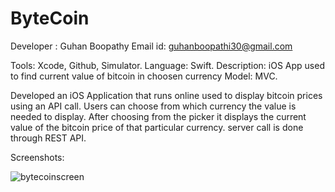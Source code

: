 # ByteCoin
 Developer : Guhan Boopathy
 Email id: guhanboopathi30@gmail.com
 
 Tools: Xcode, Github, Simulator.
 Language: Swift.
 Description: iOS App used to find current value of bitcoin in choosen currency
 Model: MVC.
 
 Developed an iOS Application that runs online used to display bitcoin prices using an API call. Users can choose from which currency the value is needed to display. After choosing from the picker it displays the current value of the bitcoin price of that particular currency. server call is done through REST API.
 
 Screenshots:

![bytecoinscreen](https://user-images.githubusercontent.com/22254867/123905462-035ee200-d990-11eb-8dc6-9e8f13ea5fba.jpg)


